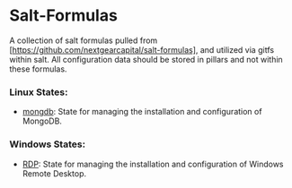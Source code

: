 # Salt-Formulas
A collection of salt formulas pulled from [https://github.com/nextgearcapital/salt-formulas], and
utilized via gitfs within salt. All configuration data should be stored in pillars and not within
these formulas.

### Linux States:
*  [mongdb](https://github.com/saltstack-formulas/mongodb-formula):  State for managing the installation and configuration of MongoDB.

### Windows States:
*  [RDP](https://github.com/saltstack-formulas/rdp-formula): State for managing the installation and configuration of Windows Remote Desktop.
